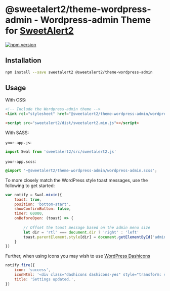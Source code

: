 # @sweetalert2/theme-wordpress-admin - Wordpress-admin Theme for [SweetAlert2](https://github.com/sweetalert2/sweetalert2)

[![npm version](https://img.shields.io/npm/v/@sweetalert2/theme-wordpress-admin.svg)](https://www.npmjs.com/package/@sweetalert2/theme-wordpress-admin)

Installation
------------

```sh
npm install --save sweetalert2 @sweetalert2/theme-wordpress-admin
```

Usage
-----

With CSS:

```html
<!-- Include the Wordpress-admin theme -->
<link rel="stylesheet" href="@sweetalert2/theme-wordpress-admin/wordpress-admin.css">

<script src="sweetalert2/dist/sweetalert2.min.js"></script>
```

With SASS:

`your-app.js`:
```js
import Swal from 'sweetalert2/src/sweetalert2.js'
```

`your-app.scss`:
```scss
@import '~@sweetalert2/theme-wordpress-admin/wordpress-admin.scss';
```

To more closely match the WordPress style toast messages, use the following to get started:

```js
var notify = Swal.mixin({
	toast: true,
	position: 'bottom-start',
	showConfirmButton: false,
	timer: 60000,
	onBeforeOpen: (toast) => {
		
		// Offset the toast message based on the admin menu size
		let dir = 'rtl' === document.dir ? 'right' : 'left'
		toast.parentElement.style[dir] = document.getElementById('adminmenu').offsetWidth + 'px'
	}
})
```

Further, when using icons you may wish to use [WordPress Dashicons](https://developer.wordpress.org/resource/dashicons/#editor-ul)

```js
notify.fire({
	icon: 'success',
	iconHtml: '<div class="dashicons dashicons-yes" style="transform: scale(3);"></div>',
	title: 'Settings updated.',
})
```
